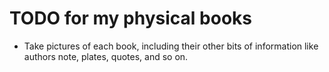 # TODO for my physical books

* Take pictures of each book, including their other bits of information
like authors note, plates, quotes, and so on.
